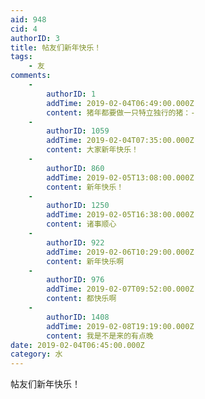 ```yaml
---
aid: 948
cid: 4
authorID: 3
title: 帖友们新年快乐！
tags:
    - 友
comments:
    -
        authorID: 1
        addTime: 2019-02-04T06:49:00.000Z
        content: 猪年都要做一只特立独行的猪：-
    -
        authorID: 1059
        addTime: 2019-02-04T07:35:00.000Z
        content: 大家新年快乐！
    -
        authorID: 860
        addTime: 2019-02-05T13:08:00.000Z
        content: 新年快乐！
    -
        authorID: 1250
        addTime: 2019-02-05T16:38:00.000Z
        content: 诸事顺心
    -
        authorID: 922
        addTime: 2019-02-06T10:29:00.000Z
        content: 新年快乐啊
    -
        authorID: 976
        addTime: 2019-02-07T09:52:00.000Z
        content: 都快乐啊
    -
        authorID: 1408
        addTime: 2019-02-08T19:19:00.000Z
        content: 我是不是来的有点晚
date: 2019-02-04T06:45:00.000Z
category: 水
---
```


帖友们新年快乐！
